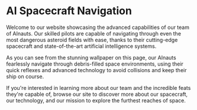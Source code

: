 <!--font:Poppins-->

# AI Spacecraft Navigation

Welcome to our website showcasing the advanced capabilities of our team of AInauts. Our skilled pilots are capable of navigating through even the most dangerous asteroid fields with ease, thanks to their cutting-edge spacecraft and state-of-the-art artificial intelligence systems.

As you can see from the stunning wallpaper on this page, our AInauts fearlessly navigate through debris-filled space environments, using their quick reflexes and advanced technology to avoid collisions and keep their ship on course.

If you're interested in learning more about our team and the incredible feats they're capable of, browse our site to discover more about our spacecraft, our technology, and our mission to explore the furthest reaches of space.

<!--

Write me markdown content of website with wallpaper:

"A team of AInauts piloting a small spacecraft through a dangerous asteroid field, with debris flying all around them."

The header of the page should not be copy of the text but rather a real content of the website which is using this wallpaper.


---


# AI Spacecraft Navigation

Welcome to our website showcasing the advanced capabilities of our team of AInauts. Our skilled pilots are capable of navigating through even the most dangerous asteroid fields with ease, thanks to their cutting-edge spacecraft and state-of-the-art artificial intelligence systems.

As you can see from the stunning wallpaper on this page, our AInauts fearlessly navigate through debris-filled space environments, using their quick reflexes and advanced technology to avoid collisions and keep their ship on course.

If you're interested in learning more about our team and the incredible feats they're capable of, browse our site to discover more about our spacecraft, our technology, and our mission to explore the furthest reaches of space.


---


Write me a Google font which is best fitting for the website.

Pick from the list:
- Great Vibes
- Lato
- Alegreya
- Playfair Display
- Montserrat
- Roboto
- Dancing Script
- Exo 2
- Lobster
- Orbitron
- Raleway
- IBM Plex Sans
- Barlow Condensed
- Poppins
- Inter
- Futura
- Open Sans


Write just the font name nothing else.


---


Poppins

-->
